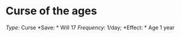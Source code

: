 ﻿---
name: Curse of the ages
type: Curse
save: Will 17
onset: 
frequency: 1/day
effect:
  "Age 1 year"
cure: 
---

# Curse of the ages
 *Type:* Curse
*Save: * Will 17  *Frequency*: 1/day; 
*Effect: * Age 1 year